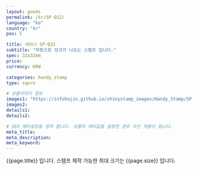 ```yaml
---
layout: goods
permalink: /kr/SP-Q32/
language: "ko"
country: "kr"
pos: 5

title: 샤이니 SP-Q32
subtitle: "자동으로 잉크가 나오는 스템프 입니다."
spec: 32x32mm
price: 
currency: KRW

categories: handy_stamp
type: squre

# 상품이미지 정보
images1: "https://infohojin.github.io/shinystamp_images/Handy_Stamp/SP-Q32F/SP-Q32F_1.jpg"
images2:
details1:
details2:    

# SEO 메타설정을 정의 합니다. 상품의 메타값을 설정한 경우 우선 적용이 됩니다.
meta_title: 
meta_description:
meta_keyword:
---
```


{{page.title}} 입니다. 스템프 제작 가능한 최대 크기는 {{page.size}} 입니다.